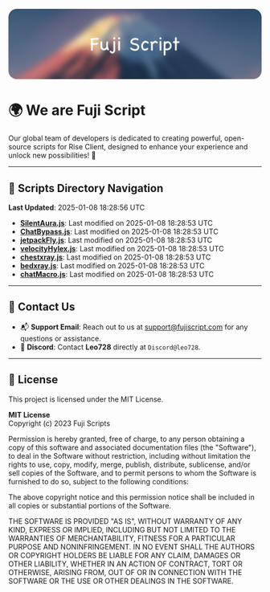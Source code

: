 ![Banner](.github/b.webp)

# 🌍 **We are Fuji Script**

Our global team of developers is dedicated to creating powerful, open-source scripts for Rise Client, designed to enhance your experience and unlock new possibilities! 🌟

---
<!-- SCRIPTS_NAVIGATION_START -->
## 📂 **Scripts Directory Navigation**

**Last Updated**: 2025-01-08 18:28:56 UTC

- **[SilentAura.js](scripts/SilentAura.js)**: Last modified on 2025-01-08 18:28:53 UTC
- **[ChatBypass.js](scripts/ChatBypass.js)**: Last modified on 2025-01-08 18:28:53 UTC
- **[jetpackFly.js](scripts/jetpackFly.js)**: Last modified on 2025-01-08 18:28:53 UTC
- **[velocityHylex.js](scripts/velocityHylex.js)**: Last modified on 2025-01-08 18:28:53 UTC
- **[chestxray.js](scripts/chestxray.js)**: Last modified on 2025-01-08 18:28:53 UTC
- **[bedxray.js](scripts/bedxray.js)**: Last modified on 2025-01-08 18:28:53 UTC
- **[chatMacro.js](scripts/chatMacro.js)**: Last modified on 2025-01-08 18:28:53 UTC

<!-- SCRIPTS_NAVIGATION_END -->

---

## 💬 **Contact Us**  
- 📬 **Support Email**: Reach out to us at [support@fujiscript.com](mailto:support@fujiscript.com) for any questions or assistance.  
- 💬 **Discord**: Contact **Leo728** directly at `Discord@leo728`.

---

## 📜 **License**

This project is licensed under the MIT License.  

**MIT License**  
Copyright (c) 2023 Fuji Scripts  

Permission is hereby granted, free of charge, to any person obtaining a copy of this software and associated documentation files (the "Software"), to deal in the Software without restriction, including without limitation the rights to use, copy, modify, merge, publish, distribute, sublicense, and/or sell copies of the Software, and to permit persons to whom the Software is furnished to do so, subject to the following conditions:  

The above copyright notice and this permission notice shall be included in all copies or substantial portions of the Software.  

THE SOFTWARE IS PROVIDED "AS IS", WITHOUT WARRANTY OF ANY KIND, EXPRESS OR IMPLIED, INCLUDING BUT NOT LIMITED TO THE WARRANTIES OF MERCHANTABILITY, FITNESS FOR A PARTICULAR PURPOSE AND NONINFRINGEMENT. IN NO EVENT SHALL THE AUTHORS OR COPYRIGHT HOLDERS BE LIABLE FOR ANY CLAIM, DAMAGES OR OTHER LIABILITY, WHETHER IN AN ACTION OF CONTRACT, TORT OR OTHERWISE, ARISING FROM, OUT OF OR IN CONNECTION WITH THE SOFTWARE OR THE USE OR OTHER DEALINGS IN THE SOFTWARE.  
